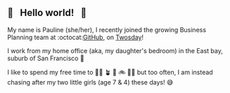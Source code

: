 ## 👋 &nbsp; Hello world! &nbsp; 💖

My name is Pauline (she/her), I recently joined the growing Business Planning team at :octocat:[GitHub](https://github.com/), on [Twosday](https://popculture.com/trending/news/twosday-2022-meaning-2-22-22-ideas-celebrate/)!

I work from my home office (aka, my daughter's bedroom) in the East bay, suburb of San Francisco 🌉

I like to spend my free time to 👩‍🍳 🪴 📖 🚲 🏃‍♀️ but too often, I am instead chasing after my two little girls (age 7 & 4) these days! 😅
